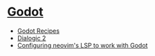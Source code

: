 # [Godot](https://godotengine.org/)

- [Godot Recipes](https://kidscancode.org/godot_recipes/4.x/)
- [Dialogic 2](https://docs.dialogic.pro/introduction.html)
- [Configuring neovim's LSP to work with Godot](https://ericlathrop.com/2024/02/configuring-neovim-s-lsp-to-work-with-godot/)